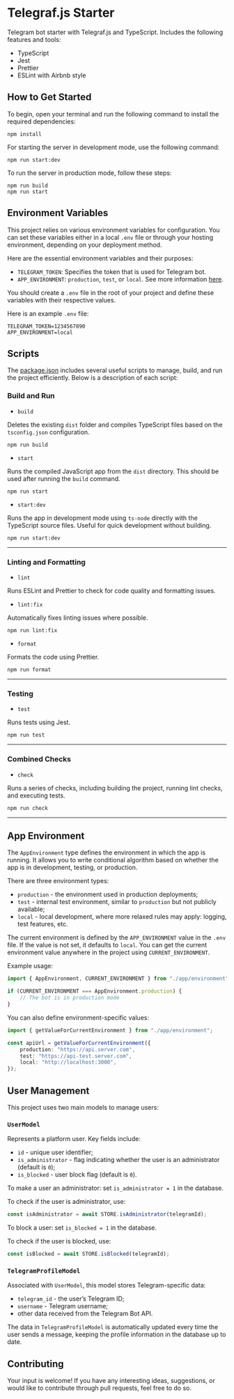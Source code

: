 # Telegraf.js Starter

Telegram bot starter with Telegraf.js and TypeScript. Includes the following
features and tools:

-   TypeScript
-   Jest
-   Prettier
-   ESLint with Airbnb style

## How to Get Started

To begin, open your terminal and run the following command to install the
required dependencies:

```
npm install
```

For starting the server in development mode, use the following command:

```
npm run start:dev
```

To run the server in production mode, follow these steps:

```
npm run build
npm run start
```

## Environment Variables

This project relies on various environment variables for configuration. You can
set these variables either in a local `.env` file or through your hosting
environment, depending on your deployment method.

Here are the essential environment variables and their purposes:

-   `TELEGRAM_TOKEN`: Specifies the token that is used for Telegram bot.
-   `APP_ENVIRONMENT`: `production`, `test`, or `local`. See more information
    [here](#app-environment).

You should create a `.env` file in the root of your project and define these
variables with their respective values.

Here is an example `.env` file:

```
TELEGRAM_TOKEN=1234567890
APP_ENVIRONMENT=local
```

## Scripts

The [package.json](./package.json) includes several useful scripts to manage,
build, and run the project efficiently. Below is a description of each script:

### Build and Run

-   `build`

Deletes the existing `dist` folder and compiles TypeScript files based on the
`tsconfig.json` configuration.

```
npm run build
```

-   `start`

Runs the compiled JavaScript app from the `dist` directory. This should be used
after running the `build` command.

```
npm run start
```

-   `start:dev`

Runs the app in development mode using `ts-node` directly with the TypeScript
source files. Useful for quick development without building.

```
npm run start:dev
```

---

### Linting and Formatting

-   `lint`

Runs ESLint and Prettier to check for code quality and formatting issues.

-   `lint:fix`

Automatically fixes linting issues where possible.

```
npm run lint:fix
```

-   `format`

Formats the code using Prettier.

```
npm run format
```

---

### Testing

-   `test`

Runs tests using Jest.

```
npm run test
```

---

### Combined Checks

-   `check`

Runs a series of checks, including building the project, running lint checks,
and executing tests.

```
npm run check
```

---

## App Environment

The `AppEnvironment` type defines the environment in which the app is running.
It allows you to write conditional algorithm based on whether the app is in
development, testing, or production.

There are three environment types:

-   `production` - the environment used in production deployments;
-   `test` - internal test environment, similar to `production` but not publicly
    available;
-   `local` - local development, where more relaxed rules may apply: logging,
    test features, etc.

The current environment is defined by the `APP_ENVIRONMENT` value in the `.env`
file. If the value is not set, it defaults to `local`. You can get the current
environment value anywhere in the project using `CURRENT_ENVIRONMENT`.

Example usage:

```typescript
import { AppEnvironment, CURRENT_ENVIRONMENT } from "./app/environment";

if (CURRENT_ENVIRONMENT === AppEnvironment.production) {
    // The bot is in production mode
}
```

You can also define environment-specific values:

```typescript
import { getValueForCurrentEnvironment } from "./app/environment";

const apiUrl = getValueForCurrentEnvironment({
    production: "https://api.server.com",
    test: "https://api-test.server.com",
    local: "http://localhost:3000",
});
```

## User Management

This project uses two main models to manage users:

### `UserModel`

Represents a platform user. Key fields include:

-   `id` - unique user identifier;
-   `is_administrator` - flag indicating whether the user is an administrator
    (default is `0`);
-   `is_blocked` - user block flag (default is `0`).

To make a user an administrator: set `is_administrator = 1` in the database.

To check if the user is administrator, use:

```typescript
const isAdministrator = await STORE.isAdministrator(telegramId);
```

To block a user: set `is_blocked = 1` in the database.

To check if the user is blocked, use:

```typescript
const isBlocked = await STORE.isBlocked(telegramId);
```

### `TelegramProfileModel`

Associated with `UserModel`, this model stores Telegram-specific data:

-   `telegram_id` - the user’s Telegram ID;
-   `username` - Telegram username;
-   other data received from the Telegram Bot API.

The data in `TelegramProfileModel` is automatically updated every time the user
sends a message, keeping the profile information in the database up to date.

## Contributing

Your input is welcome! If you have any interesting ideas, suggestions, or would
like to contribute through pull requests, feel free to do so.
